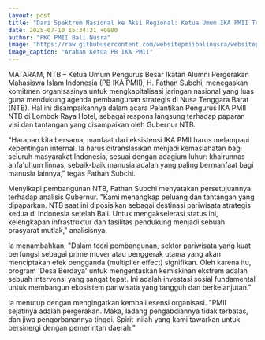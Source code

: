 ```yaml
---
layout: post
title: "Dari Spektrum Nasional ke Aksi Regional: Ketua Umum IKA PMII Tegaskan Komitmen Kapitalisasi Jaringan untuk Mendukung NTB sebagai Episentrum Pariwisata"
date: 2025-07-10 15:34:21 +0800
author: "PKC PMII Bali Nusra"
image: "https://raw.githubusercontent.com/websitepmiibalinusra/websitepmiibalinusra.github.io/main/assets/rilis/dari-spektrum-nasional-ke-aksi-regional-ketua-umum-ika-pmii-tegaskan-komitmen-kapitalisasi-jaringan-untuk-mendukung-ntb-sebagai-episentrum-pariwisata.png"
image_caption: "Arahan Ketua PB IKA PMII"
---
```


MATARAM, NTB – Ketua Umum Pengurus Besar Ikatan Alumni Pergerakan Mahasiswa Islam Indonesia (PB IKA PMII), H. Fathan Subchi, menegaskan komitmen organisasinya untuk mengkapitalisasi jaringan nasional yang luas guna mendukung agenda pembangunan strategis di Nusa Tenggara Barat (NTB). Hal ini disampaikannya dalam acara Pelantikan Pengurus IKA PMII NTB di Lombok Raya Hotel, sebagai respons langsung terhadap paparan visi dan tantangan yang disampaikan oleh Gubernur NTB.

"Harapan kita bersama, manfaat dari eksistensi IKA PMII harus melampaui kepentingan internal. Ia harus ditranslasikan menjadi kemaslahatan bagi seluruh masyarakat Indonesia, sesuai dengan adagium luhur: khairunnas anfa'uhum linnas, sebaik-baik manusia adalah yang paling bermanfaat bagi manusia lainnya," tegas Fathan Subchi.

Menyikapi pembangunan NTB, Fathan Subchi menyatakan persetujuannya terhadap analisis Gubernur. "Kami menangkap peluang dan tantangan yang dipaparkan. NTB saat ini diposisikan sebagai destinasi pariwisata strategis kedua di Indonesia setelah Bali. Untuk mengakselerasi status ini, kelengkapan infrastruktur dan fasilitas pendukung menjadi sebuah prasyarat mutlak," analisisnya.

Ia menambahkan, "Dalam teori pembangunan, sektor pariwisata yang kuat berfungsi sebagai prime mover atau penggerak utama yang akan menciptakan efek pengganda (multiplier effect) signifikan. Oleh karena itu, program 'Desa Berdaya' untuk mengentaskan kemiskinan ekstrem adalah sebuah intervensi yang sangat tepat. Ini adalah investasi sosial fundamental untuk membangun ekosistem pariwisata yang tangguh dan berkelanjutan."

Ia menutup dengan mengingatkan kembali esensi organisasi. "PMII sejatinya adalah pergerakan. Maka, ladang pengabdiannya tidak terbatas, dan jiwa pengorbanannya tinggi. Spirit inilah yang kami tawarkan untuk bersinergi dengan pemerintah daerah."
